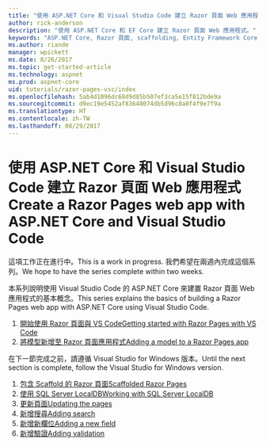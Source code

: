 ```yaml
---
title: "使用 ASP.NET Core 和 Visual Studio Code 建立 Razor 頁面 Web 應用程式"
author: rick-anderson
description: "使用 ASP.NET Core 和 EF Core 建立 Razor 頁面 Web 應用程式。"
keywords: "ASP.NET Core, Razor 頁面, scaffolding, Entity Framework Core, EF, EF Core, 資料庫, 程式碼, Visual Studio Code"
ms.author: riande
manager: wpickett
ms.date: 8/26/2017
ms.topic: get-started-article
ms.technology: aspnet
ms.prod: aspnet-core
uid: tutorials/razor-pages-vsc/index
ms.openlocfilehash: 5ab4d1096dc68d9d85b507ef3ca5e15f812bde9a
ms.sourcegitcommit: d9ec19e5452af83648074db5d96c0a0f4f9e7f9a
ms.translationtype: HT
ms.contentlocale: zh-TW
ms.lasthandoff: 08/29/2017
---
```

# <a name="create-a-razor-pages-web-app-with-aspnet-core-and-visual-studio-code"></a><span data-ttu-id="26eb0-104">使用 ASP.NET Core 和 Visual Studio Code 建立 Razor 頁面 Web 應用程式</span><span class="sxs-lookup"><span data-stu-id="26eb0-104">Create a Razor Pages web app with ASP.NET Core and Visual Studio Code</span></span>

<span data-ttu-id="26eb0-105">這項工作正在進行中。</span><span class="sxs-lookup"><span data-stu-id="26eb0-105">This is a work in progress.</span></span> <span data-ttu-id="26eb0-106">我們希望在兩週內完成這個系列。</span><span class="sxs-lookup"><span data-stu-id="26eb0-106">We hope to have the series complete within two weeks.</span></span>

<span data-ttu-id="26eb0-107">本系列說明使用 Visual Studio Code 的 ASP.NET Core 來建置 Razor 頁面 Web 應用程式的基本概念。</span><span class="sxs-lookup"><span data-stu-id="26eb0-107">This series explains the basics of building a Razor Pages web app with ASP.NET Core using Visual Studio Code.</span></span>

1. [<span data-ttu-id="26eb0-108">開始使用 Razor 頁面與 VS Code</span><span class="sxs-lookup"><span data-stu-id="26eb0-108">Getting started with Razor Pages with VS Code</span></span>](xref:tutorials/razor-pages-vsc/razor-pages-start)
1. [<span data-ttu-id="26eb0-109">將模型新增至 Razor 頁面應用程式</span><span class="sxs-lookup"><span data-stu-id="26eb0-109">Adding a model to a Razor Pages app</span></span>](xref:tutorials/razor-pages-vsc/model)

<span data-ttu-id="26eb0-110">在下一節完成之前，請遵循 Visual Studio for Windows 版本。</span><span class="sxs-lookup"><span data-stu-id="26eb0-110">Until the next section is complete, follow the Visual Studio for Windows version.</span></span>


1. [<span data-ttu-id="26eb0-111">包含 Scaffold 的 Razor 頁面</span><span class="sxs-lookup"><span data-stu-id="26eb0-111">Scaffolded Razor Pages</span></span>](xref:tutorials/razor-pages/page)
1. [<span data-ttu-id="26eb0-112">使用 SQL Server LocalDB</span><span class="sxs-lookup"><span data-stu-id="26eb0-112">Working with SQL Server LocalDB</span></span>](xref:tutorials/razor-pages/sql)
1. [<span data-ttu-id="26eb0-113">更新頁面</span><span class="sxs-lookup"><span data-stu-id="26eb0-113">Updating the pages</span></span>](xref:tutorials/razor-pages/da1)
1. [<span data-ttu-id="26eb0-114">新增搜尋</span><span class="sxs-lookup"><span data-stu-id="26eb0-114">Adding search</span></span>](xref:tutorials/razor-pages/search)
1. [<span data-ttu-id="26eb0-115">新增新欄位</span><span class="sxs-lookup"><span data-stu-id="26eb0-115">Adding a new field</span></span>](xref:tutorials/razor-pages/new-field)
1. [<span data-ttu-id="26eb0-116">新增驗證</span><span class="sxs-lookup"><span data-stu-id="26eb0-116">Adding validation</span></span>](xref:tutorials/razor-pages/validation)